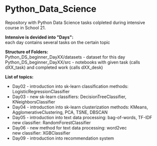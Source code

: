 # Python_Data_Science
Repository with Python Data Science tasks colpleted during intensive course in School 21.

**Intensive is devided into "Days":<br />**
each day contains several tasks on the certain topic

**Structure of Folders:<br />**
Python_DS_beginner_DayXX/datasets - dataset for this day<br />
Python_DS_beginner_DayXX/src - notebooks with given task (calls dXX_task) and completed work (calls dXX_desk)

**List of topics:<br />**
- Day02 - introduction into sk-learn classification methods: LogisticRegressionClassifier<br />
- Day03 - new sk-learn classifiers: DecisionTreeClassifier, KNeighborsClassifier<br />
- Day04 - introduction into sk-learn clusterization methods: KMeans, AgglomerativeClustering, PCA, TSNE, DBSCAN<br />
- Day05 - introduction into text data processing: bag-of-words, TF-IDF<br />
new classifier: RandomForestClassifier<br />
- Day06 - new method for text data processing: word2vec<br />
new classifier: XGBClassifier<br />
- Day09 - introduction into recommendation system

